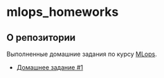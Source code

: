 # mlops_homeworks

## О репозитории

Выполненные домашние задания по курсу [MLops](https://otus.ru/lessons/ml-bigdata/).

* [Домашнее задание #1](hw1)

